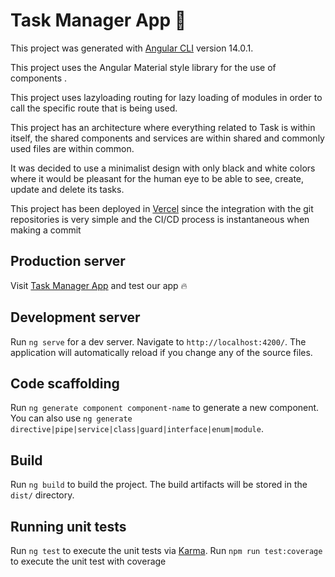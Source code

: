 # Task Manager App 📝

This project was generated with [Angular CLI](https://github.com/angular/angular-cli) version 14.0.1.

This project uses the Angular Material style library for the use of components .

This project uses lazyloading routing for lazy loading of modules in order to call the specific route that is being used.

This project has an architecture where everything related to Task is within itself, the shared components and services are within shared and commonly used files are within common.

It was decided to use a minimalist design with only black and white colors where it would be pleasant for the human eye to be able to see, create, update and delete its tasks.

This project has been deployed in [Vercel](https://vercel.com) since the integration with the git repositories is very simple and the CI/CD process is instantaneous when making a commit

## Production server

 Visit  [Task Manager App](https://task-manager-app-rust.vercel.app/tasks) and test our app 🔥

## Development server
 
Run `ng serve` for a dev server. Navigate to `http://localhost:4200/`. The application will automatically reload if you change any of the source files.

## Code scaffolding

Run `ng generate component component-name` to generate a new component. You can also use `ng generate directive|pipe|service|class|guard|interface|enum|module`.
  
## Build

Run `ng build` to build the project. The build artifacts will be stored in the `dist/` directory.

  

## Running unit tests

Run `ng test` to execute the unit tests via [Karma](https://karma-runner.github.io).
Run `npm run test:coverage` to execute the unit test with coverage 

